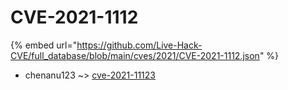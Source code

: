 # CVE-2021-1112
{% embed url="https://github.com/Live-Hack-CVE/full_database/blob/main/cves/2021/CVE-2021-1112.json" %}

* chenanu123 ~> [cve-2021-11123](https://www.alice-snow.ru/2021/database/cve-2021-1112/cve-2021-11123-chenanu123)